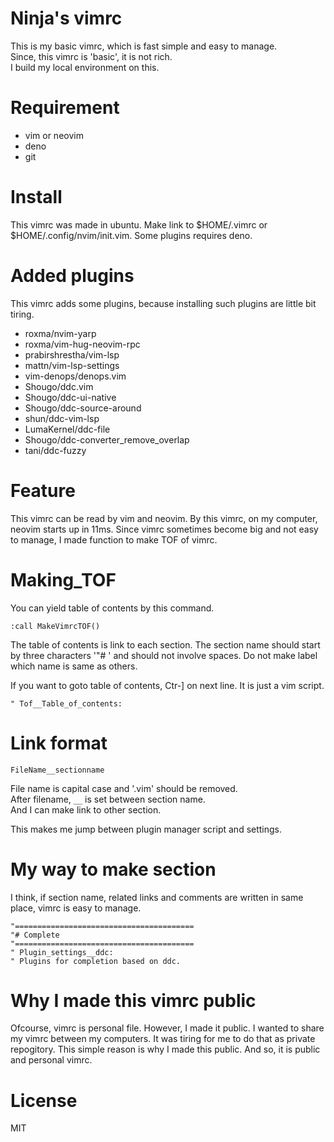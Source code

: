 # Ninja's vimrc
This is my basic vimrc, which is fast simple and easy to manage.  
Since, this vimrc is 'basic', it is not rich.  
I build my local environment on this.

# Requirement
- vim or neovim
- deno
- git

# Install
This vimrc was made in ubuntu.
Make link to $HOME/.vimrc or $HOME/.config/nvim/init.vim.
Some plugins requires deno.

# Added plugins
This vimrc adds some plugins, because installing such plugins are little bit tiring.

- roxma/nvim-yarp
- roxma/vim-hug-neovim-rpc
- prabirshrestha/vim-lsp
- mattn/vim-lsp-settings
- vim-denops/denops.vim
- Shougo/ddc.vim
- Shougo/ddc-ui-native
- Shougo/ddc-source-around
- shun/ddc-vim-lsp
- LumaKernel/ddc-file
- Shougo/ddc-converter_remove_overlap
- tani/ddc-fuzzy

# Feature
This vimrc can be read by vim and neovim.
By this vimrc, on my computer, neovim starts up in 11ms.
Since vimrc sometimes become big and not easy to manage,
I made function to make TOF of vimrc.

# Making_TOF
You can yield table of contents by this command.

```
:call MakeVimrcTOF()
```

The table of contents is link to each section.
The section name should start by three characters '"# '
and should not involve spaces.
Do not make label which name is same as others.

If you want to goto table of contents,
Ctr-\] on next line. It is just a vim script.

```
" Tof__Table_of_contents:
```

# Link format
```
FileName__sectionname
```

File name is capital case and '.vim' should be removed.  
After filename, ```__``` is set between section name.  
And I can make link to other section.

This makes me jump between plugin manager script and settings.

# My way to make section
I think, if section name, related links and comments are written in same place, vimrc is easy to manage.

```
"========================================
"# Complete
"========================================
" Plugin_settings__ddc:
" Plugins for completion based on ddc.
```

# Why I made this vimrc public
Ofcourse, vimrc is personal file. However, I made it public.
I wanted to share my vimrc between my computers.
It was tiring for me to do that as private repogitory.
This simple reason is why I made this public.
And so, it is public and personal vimrc.

# License
MIT
